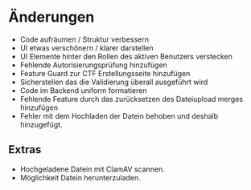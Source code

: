 # Änderungen

- Code aufräumen / Struktur verbessern
- UI etwas verschönern / klarer darstellen
- UI Elemente hinter den Rollen des aktiven Benutzers verstecken
- Fehlende Autorisierungsprüfung hinzufügen
- Feature Guard zur CTF Erstellungsseite hinzufügen
- Sicherstellen das die Validierung überall ausgeführt wird
- Code im Backend uniform formatieren
- Fehlende Feature durch das zurücksetzen des Dateiupload merges hinzufügen
- Fehler mit dem Hochladen der Datein behoben und deshalb hinzugefügt.

## Extras

- Hochgeladene Datein mit ClamAV scannen.
- Möglichkeit Datein herunterzuladen.
